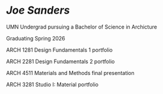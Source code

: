 # *Joe Sanders*

UMN Undergrad pursuing a Bachelor of Science in Archicture 

Graduating Spring 2026


ARCH 1281 Design Fundamentals 1 portfolio

ARCH 2281 Design Fundamentals 2 portfolio

ARCH 4511 Materials and Methods final presentation

ARCH 3281 Studio I: Material portfolio
